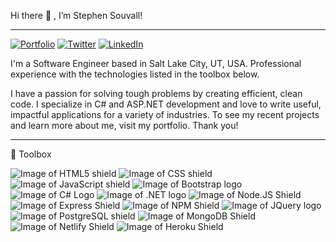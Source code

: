 Hi there 👋 , I’m Stephen Souvall!

---

[![Portfolio](https://img.shields.io/badge/My_Portfolio-ff0000?style=for-the-badge
)](https://www.stephensouvall.com)
[![Twitter](https://img.shields.io/badge/Twitter-1DA1F2?style=for-the-badge&logo=twitter&logoColor=white)](https://twitter.com/SouvallStephen)
[![LinkedIn](https://img.shields.io/badge/LinkedIn-0077B5?style=for-the-badge&logo=linkedin&logoColor=white)](https://www.linkedin.com/in/stephen-souvall-bbb77116/) 


I'm a Software Engineer based in Salt Lake City, UT, USA. Professional experience with the technologies listed in the toolbox below.

I have a passion for solving tough problems by creating efficient, clean code. I specialize in C# and ASP.NET development and love to write useful, impactful applications for a variety of industries. To see my recent projects and learn more about me, visit my portfolio. Thank you!

---
:toolbox: Toolbox

![Image of HTML5 shield](https://img.shields.io/badge/HTML5-E34F26?style=for-the-badge&logo=html5&logoColor=white) ![Image of CSS shield](https://img.shields.io/badge/CSS3-1572B6?style=for-the-badge&logo=css3&logoColor=white
) ![Image of JavaScript shield](https://img.shields.io/badge/JavaScript-F7DF1E?style=for-the-badge&logo=javascript&logoColor=black) ![Image of Bootstrap logo](https://img.shields.io/badge/Bootstrap-563D7C?style=for-the-badge&logo=bootstrap&logoColor=white) ![Image of C# Logo](https://img.shields.io/badge/C%23-239120?style=for-the-badge&logo=c-sharp&logoColor=white) ![Image of .NET logo](https://img.shields.io/badge/.NET-5C2D91?style=for-the-badge&logo=.net&logoColor=white) ![Image of Node.JS Shield](https://img.shields.io/badge/Node.js-43853D?style=for-the-badge&logo=node.js&logoColor=white
) ![Image of Express Shield](https://img.shields.io/badge/Express.js-000000?style=for-the-badge&logo=express&logoColor=white
) ![Image of NPM Shield](https://img.shields.io/badge/npm-CB3837?style=for-the-badge&logo=npm&logoColor=white
) ![Image of JQuery logo](https://img.shields.io/badge/jQuery-0769AD?style=for-the-badge&logo=jquery&logoColor=white
) ![Image of PostgreSQL shield](https://img.shields.io/badge/PostgreSQL-316192?style=for-the-badge&logo=postgresql&logoColor=white
) ![Image of MongoDB Shield](https://img.shields.io/badge/MongoDB-4EA94B?style=for-the-badge&logo=mongodb&logoColor=white
) ![Image of Netlify Shield](https://img.shields.io/badge/Netlify-00C7B7?style=for-the-badge&logo=netlify&logoColor=white
) ![Image of Heroku Shield](https://img.shields.io/badge/Heroku-430098?style=for-the-badge&logo=heroku&logoColor=white)



<!---
ssouvall/ssouvall is a ✨ special ✨ repository because its `README.md` (this file) appears on your GitHub profile.
You can click the Preview link to take a look at your changes.
--->
